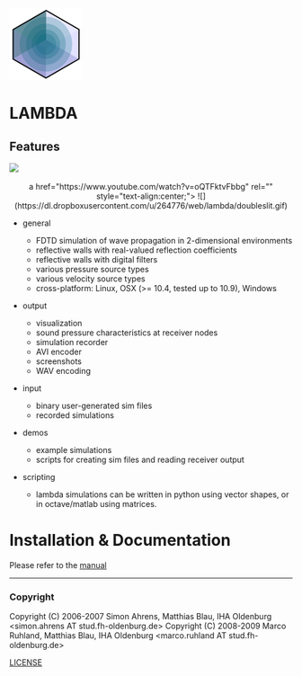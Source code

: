 ![](https://github.com/gesellkammer/lambda/raw/master/pics/icon2/lambdaicon128.png)

# LAMBDA

## Features

![](https://github.com/gesellkammer/lambda/raw/master/pics/muffle.gif)

<p style="text-align:center;">
a href="https://www.youtube.com/watch?v=oQTFktvFbbg" rel="" style="text-align:center;">
    ![](https://dl.dropboxusercontent.com/u/264776/web/lambda/doubleslit.gif)
</a>
</p>

* general
    - FDTD simulation of wave propagation in 2-dimensional environments
    - reflective walls with real-valued reflection coefficients
    - reflective walls with digital filters
    - various pressure source types
    - various velocity source types
    - cross-platform: Linux, OSX (>= 10.4, tested up to 10.9), Windows  

* output
    - visualization
    - sound pressure characteristics at receiver nodes
    - simulation recorder
    - AVI encoder
    - screenshots
    - WAV encoding

* input
    - binary user-generated sim files
    - recorded simulations

* demos
    - example simulations
    - scripts for creating sim files and reading receiver output

* scripting
    - lambda simulations can be written in python using vector shapes,
      or in octave/matlab using matrices.


# Installation & Documentation

Please refer to the [manual]

------------------------

### Copyright

Copyright (C) 2006-2007 Simon Ahrens, Matthias Blau, IHA Oldenburg
            <simon.ahrens AT stud.fh-oldenburg.de>
Copyright (C) 2008-2009 Marco Ruhland, Matthias Blau, IHA Oldenburg
                        <marco.ruhland AT stud.fh-oldenburg.de>


[LICENSE]

[LICENSE]: https://github.com/gesellkammer/lambda/blob/master/LICENSE.md
[manual]: https://github.com/gesellkammer/lambda/blob/master/doc/lambda-manual.md